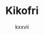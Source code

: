 ---
title: "Kikofri "
github: https://github.com/kxxvii/Kikofri
demo: http://kxxvii.github.io/Kikofri
author: kxxvii
draft: true
ssg:
  - Jekyll
cms:
  - No Cms
---